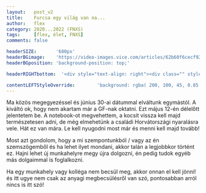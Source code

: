 ```yaml
---
layout:   post_v2
title:    Furcsa egy világ van na...
author:   flex
category: 2020...2022 (FNXS)
tags:     [flex, élet, FNXS]
comments: false

headerSIZE:       '680px'
headerBGimage:    'https://video-images.vice.com/articles/62b60f6cecf92200945df176/lede/1656099212801-gettyimages-1233694467.jpeg'
headerBGposition: 'background-position: top;'

headerRIGHTbottom:  '<div style="text-align: right"><div class="" style="display: inline-block; font-size: 50%; margin-bottom: 0px; background: black; color: white; padding: 7px;">Source: <a class="menu" href="https://www.vice.com/en/article/88qa9v/abortion-clarence-thomas-trans-rights">"Clarence Thomas Says Why Stop at Abortion When We Can Undo the Entire 20th Century"</a></div></div><div style=""><iframe style="border-radius:0px; margin-bottom: -9px" src="https://open.spotify.com/embed/track/6fnachl7fIn5dqIjakfJ57?utm_source=generator" width="100%" height="80" frameBorder="0" allowfullscreen="" allow="autoplay; clipboard-write; encrypted-media; fullscreen; picture-in-picture"></iframe></div>'

contentLEFTStyleOverride:        'background: rgba( 200, 100, 45, 0.85 );'
---
```


Ma közös megegyezéssel és június 30-ai dátummal elváltunk egymástól. A kiváltó ok, hogy nem akartam már a GF-nak oktatni. Ezt május 12-én délelőtt jelentetem be. A notebook-ot megvehettem, a kocsit vissza kell majd természetesen adni, de még elmehetünk a családi Horvátországi nyaralásra vele. Hát ez van mára. Le kell nyugodni most már és menni kell majd tovább!

Most azt gondolom, hogy a mi szempontunkból / vagy az én szemszögemből és ha lehet ilyet mondani, akkor talán a legjobbkor történt ez. Hajni lehet új munkahelyre megy újra dolgozni, én pedig tudok egyéb más dolgaimmal is foglalkozni.

Ha egy munkahely vagy kolléga nem becsül meg, akkor onnan el kell jönni! és itt ugye nem csak az anyagi megbecsülésről van szó, pontosabban arról nincs is itt szó!
